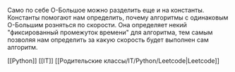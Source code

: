 Само по себе О-Большое можно разделить еще и на константы. Константы помогают нам определить, почему алгоритмы с одинаковым О-Большим розняться по скорости. Она определяет некий "фиксированный промежуток времени" для алгоритма, тем самым позволяя нам определить за какую скорость будет выполнен сам алгоритм.

[[Python]] [[IT]] [[Родительские классы/IT/Python/Leetcode|Leetcode]]
